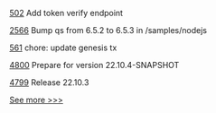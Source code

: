 
[502](https://github.com/hyperledger/cello/pull/502) Add token verify endpoint

[2566](https://github.com/hyperledger/indy-sdk/pull/2566) Bump qs from 6.5.2 to 6.5.3 in /samples/nodejs

[561](https://github.com/hyperledger/aries-mobile-agent-react-native/pull/561) chore: update genesis tx

[4800](https://github.com/hyperledger/besu/pull/4800) Prepare for version 22.10.4-SNAPSHOT

[4799](https://github.com/hyperledger/besu/pull/4799) Release 22.10.3


[See more >>>](https://start-here.hyperledger.org/pull-requests)
